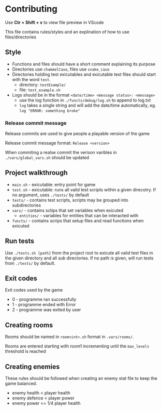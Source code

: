 # Contributing

Use **Ctr + Shift + v** to view file preview in VScode

This file contains rules/styles and an explination of how to use files/directories

## Style

- Functions and files should have a short comment explaining its purpose
- Directories use `chammelCase`, files use `snake_case`
- Directories holding test exicutables and exicutable test files should start with the word `test`.
    + directory: `testExample/`
    + file: `test_example.sh`
- Logs should be in the format `<date/time> <message status>: <message>` 
    + use the log function in `./functs/debug/log.sh` to append to log.txt
    + `log` takes a single string and will add the date/time automatically, eg. `log "ERROR: something broke"`

### Release commit message

Release commits are used to give people a playable version of the game

Release commit message format: `Release <version>`

When commiting a realse commit the verison varibles in `./vars/global_vars.sh` should be updated


## Project walkthrough

- `main.sh` - exicutable: entry point for game
- `test.sh` - exicutable: runs all valid test scripts within a given direcotry. If no argument, uses `./tests/` by default 
- `tests/` - contains test scripts, scripts may be grouped into subdirectories
- `vars/` - contains sctips that set variables when exicuted
    + `entities/` - variables for entities that can be interacted with
- `functs/` - contains scrips that setup files and read functions when exicuted

## Run tests

Use `./tests.sh [path]` from the project root to exicute all valid test files in the given directory and all sub directories. If no path is given, will run tests from `./tests/` by default.

## Exit codes

Exit codes used by the game

- 0 - programme ran successfully
- 1 - programme ended with Error
- 2 - programme was exited by user

## Creating rooms

Rooms should be named in `room<int>.sh` format in `.vars/rooms/`.

Rooms are entered starting with room1 incrementing until the `max_levels` threshold is reached

## Creating enemies

These rules should be followed when creating an enemy stat file to keep the game balanced.

- enemy health < player health
- enemy defence < player power
- enemy power <= 1/4 player health

